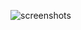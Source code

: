 ![screenshots](https://github.com/imraazrally/NJIT-Projects/blob/master/0.%20Integrated%20Post%20Secondary%20Educational%20Data%20System%20(PHP)/screenshots/home.PNG)
